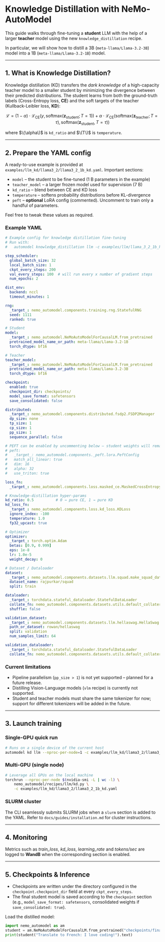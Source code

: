 # Knowledge Distillation with NeMo-AutoModel

This guide walks through fine-tuning a **student** LLM with the help of a
larger **teacher** model using the new `knowledge_distillation` recipe.

In particular, we will show how to distill a 3B (`meta-llama/Llama-3.2-3B`) model into a 1B (`meta-llama/Llama-3.2-1B`) model.

---

## 1. What is Knowledge Distillation?

Knowledge distillation (KD) transfers the *dark knowledge* of a high-capacity
teacher model to a smaller student by minimizing the divergence between their
predicted distributions.  The student learns from both the ground-truth labels
(Cross-Entropy loss, **CE**) and the soft targets of the teacher (Kullback-Leibler
loss, **KD**):




$$
    \mathcal{L} = (1-\alpha) \cdot \mathcal{L}_{\textrm{CE}}(y, \textrm{softmax}(\mathbf{z}_{\textrm{student}}; T=1)) + \alpha \cdot \mathcal{L}_{\textrm{CE}}(\textrm{softmax}(\mathbf{z}_{\textrm{teacher}}; T=\tau), \textrm{softmax}(\mathbf{z}_{\textrm{student}}, T=\tau))
$$

where $\(\alpha\)$ is `kd_ratio` and $\(T\)$ is `temperature`.

---

## 2. Prepare the YAML config

A ready-to-use example is provided at
`examples/llm_kd/llama3_2/llama3_2_1b_kd.yaml`.  Important sections:

* `model` – the student to be fine-tuned (1 B parameters in the example)
* `teacher_model` – a larger frozen model used for supervision (7 B)
* `kd_ratio` – blend between CE and KD loss
* `temperature` – softens probability distributions before KL-divergence
* `peft` – **optional** LoRA config (commented). Uncomment to train only a
  handful of parameters.

Feel free to tweak these values as required.

### Example YAML

```yaml
# Example config for knowledge distillation fine-tuning
# Run with:
#   automodel knowledge_distillation llm -c examples/llm/llama_3_2_1b_kd.yaml

step_scheduler:
  global_batch_size: 32
  local_batch_size: 1
  ckpt_every_steps: 200
  val_every_steps: 100  # will run every x number of gradient steps
  num_epochs: 2

dist_env:
  backend: nccl
  timeout_minutes: 1

rng:
  _target_: nemo_automodel.components.training.rng.StatefulRNG
  seed: 1111
  ranked: true

# Student
model:
  _target_: nemo_automodel.NeMoAutoModelForCausalLM.from_pretrained
  pretrained_model_name_or_path: meta-llama/Llama-3.2-1B
  torch_dtype: bf16

# Teacher
teacher_model:
  _target_: nemo_automodel.NeMoAutoModelForCausalLM.from_pretrained
  pretrained_model_name_or_path: meta-llama/Llama-3.2-3B
  torch_dtype: bf16

checkpoint:
  enabled: true
  checkpoint_dir: checkpoints/
  model_save_format: safetensors
  save_consolidated: false

distributed:
  _target_: nemo_automodel.components.distributed.fsdp2.FSDP2Manager
  dp_size: none
  tp_size: 1
  cp_size: 1
  pp_size: 1
  sequence_parallel: false

# PEFT can be enabled by uncommenting below – student weights will remain small
# peft:
#   _target_: nemo_automodel.components._peft.lora.PeftConfig
#   match_all_linear: true
#   dim: 16
#   alpha: 32
#   use_triton: true

loss_fn:
  _target_: nemo_automodel.components.loss.masked_ce.MaskedCrossEntropy

# Knowledge-distillation hyper-params
kd_ratio: 0.5          # 0 → pure CE, 1 → pure KD
kd_loss_fn:
  _target_: nemo_automodel.components.loss.kd_loss.KDLoss
  ignore_index: -100
  temperature: 1.0
  fp32_upcast: true

# Optimizer
optimizer:
  _target_: torch.optim.Adam
  betas: [0.9, 0.999]
  eps: 1e-8
  lr: 1.0e-5
  weight_decay: 0

# Dataset / Dataloader
dataset:
  _target_: nemo_automodel.components.datasets.llm.squad.make_squad_dataset
  dataset_name: rajpurkar/squad
  split: train

dataloader:
  _target_: torchdata.stateful_dataloader.StatefulDataLoader
  collate_fn: nemo_automodel.components.datasets.utils.default_collater
  shuffle: false

validation_dataset:
  _target_: nemo_automodel.components.datasets.llm.hellaswag.HellaSwag
  path_or_dataset: rowan/hellaswag
  split: validation
  num_samples_limit: 64

validation_dataloader:
  _target_: torchdata.stateful_dataloader.StatefulDataLoader
  collate_fn: nemo_automodel.components.datasets.utils.default_collater
```

### Current limitations

* Pipeline parallelism (`pp_size > 1`) is not yet supported – planned for a future release.
* Distilling Vision-Language models (`vlm` recipe) is currently not supported.
* Student and teacher models must share the same tokenizer for now; support for different tokenizers will be added in the future.

---

## 3. Launch training

### Single-GPU quick run

```bash
# Runs on a single device of the current host
automodel kd llm --nproc-per-node=1 -c examples/llm_kd/llama3_2/llama3_2_1b_kd.yaml
```

### Multi-GPU (single node)

```bash
# Leverage all GPUs on the local machine
torchrun --nproc-per-node $(nvidia-smi -L | wc -l) \
    nemo_automodel/recipes/llm/kd.py \
    -c examples/llm_kd/llama3_2/llama3_2_1b_kd.yaml
```

### SLURM cluster

The CLI seamlessly submits SLURM jobs when a `slurm` section is added to the
YAML.  Refer to `docs/guides/installation.md` for cluster instructions.

---

## 4. Monitoring

Metrics such as *train_loss*, *kd_loss*, *learning_rate* and *tokens/sec* are
logged to **WandB** when the corresponding section is enabled.

---

## 5. Checkpoints & Inference

- Checkpoints are written under the directory configured in the `checkpoint.checkpoint_dir` field at every `ckpt_every_steps`.
- The final student model is saved according to the `checkpoint` section (e.g., `model_save_format: safetensors`, consolidated weights if `save_consolidated: true`).

Load the distilled model:

```python
import nemo_automodel as am
student = am.NeMoAutoModelForCausalLM.from_pretrained("checkpoints/final")
print(student("Translate to French: I love coding!").text)
```